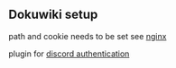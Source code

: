 ## Dokuwiki setup

path and cookie needs to be set see [nginx]()

plugin for [discord authentication](/mgmp/foundry/discord-login)
